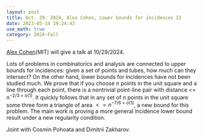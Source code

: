 ```yaml
---
layout: post
title: Oct. 29. 2024, Alex Cohen, Lower bounds for incidences II
date: 2023-05-14 19:24:43
use_math: true
category: 2024-Fall
---
```

 
[Alex Cohen](https://math.mit.edu/~alexcoh/)(MIT) will give a talk at 10/29/2024.

Lots of problems in combinatorics and analysis are connected to upper bounds for incidences: given a set of points and tubes, how much can they intersect? On the other hand, lower bounds for incidences have not been studied much. We prove that if you choose $n$ points in the unit square and a line through each point, there is a nontrivial point-line pair with distance <= $n^{-2/3+o(1)}$. It quickly follows that in any set of $n$ points in the unit square some three form a triangle of area $<= n^{-7/6+o(1)}$, a new bound for this problem. The main work is proving a more general incidence lower bound result under a new regularity condition.

Joint with Cosmin Pohoata and Dimitrii Zakharov.
